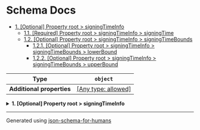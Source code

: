 # Schema Docs

- [1. [Optional] Property root > signingTimeInfo](#signingTimeInfo)
  - [1.1. [Required] Property root > signingTimeInfo > signingTime](#signingTimeInfo_signingTime)
  - [1.2. [Optional] Property root > signingTimeInfo > signingTimeBounds](#signingTimeInfo_signingTimeBounds)
    - [1.2.1. [Optional] Property root > signingTimeInfo > signingTimeBounds > lowerBound](#signingTimeInfo_signingTimeBounds_lowerBound)
    - [1.2.2. [Optional] Property root > signingTimeInfo > signingTimeBounds > upperBound](#signingTimeInfo_signingTimeBounds_upperBound)

| Type                      | `object`                                                                  |
| ------------------------- | ------------------------------------------------------------------------- |
| **Additional properties** | [[Any type: allowed]](# "Additional Properties of any type are allowed.") |

<details>
<summary><strong> <a name="signingTimeInfo"></a>1. [Optional] Property root > signingTimeInfo</strong>  

</summary>
<blockquote>

| Type                      | `object`                                                                  |
| ------------------------- | ------------------------------------------------------------------------- |
| **Additional properties** | [[Any type: allowed]](# "Additional Properties of any type are allowed.") |
| **Defined in**            | #/definitions/dss2-SigningTimeInfoType                                    |

<details>
<summary><strong> <a name="signingTimeInfo_signingTime"></a>1.1. [Required] Property root > signingTimeInfo > signingTime</strong>  

</summary>
<blockquote>

| Type       | `integer`      |
| ---------- | -------------- |
| **Format** | `utc-millisec` |

</blockquote>
</details>

<details>
<summary><strong> <a name="signingTimeInfo_signingTimeBounds"></a>1.2. [Optional] Property root > signingTimeInfo > signingTimeBounds</strong>  

</summary>
<blockquote>

| Type                      | `object`                                                                  |
| ------------------------- | ------------------------------------------------------------------------- |
| **Additional properties** | [[Any type: allowed]](# "Additional Properties of any type are allowed.") |
| **Defined in**            | #/definitions/dss2-SigningTimeInfoType%3ASigningTimeBoundaries            |

<details>
<summary><strong> <a name="signingTimeInfo_signingTimeBounds_lowerBound"></a>1.2.1. [Optional] Property root > signingTimeInfo > signingTimeBounds > lowerBound</strong>  

</summary>
<blockquote>

| Type       | `integer`      |
| ---------- | -------------- |
| **Format** | `utc-millisec` |

</blockquote>
</details>

<details>
<summary><strong> <a name="signingTimeInfo_signingTimeBounds_upperBound"></a>1.2.2. [Optional] Property root > signingTimeInfo > signingTimeBounds > upperBound</strong>  

</summary>
<blockquote>

| Type       | `integer`      |
| ---------- | -------------- |
| **Format** | `utc-millisec` |

</blockquote>
</details>

</blockquote>
</details>

</blockquote>
</details>

----------------------------------------------------------------------------------------------------------------------------
Generated using [json-schema-for-humans](https://github.com/coveooss/json-schema-for-humans)
